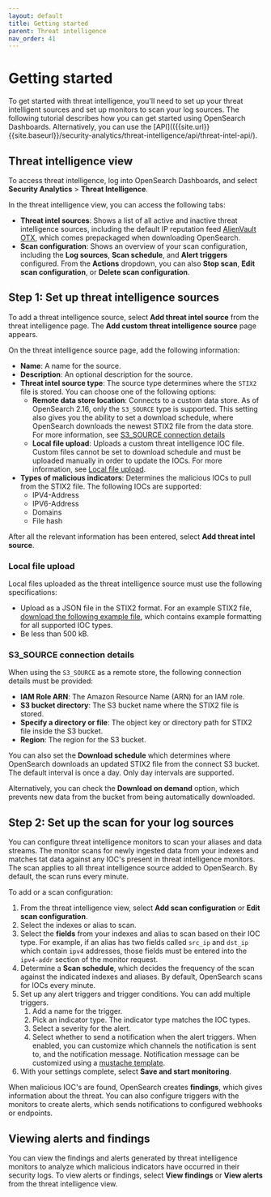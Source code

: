 ```yaml
---
layout: default
title: Getting started
parent: Threat intelligence
nav_order: 41
---
```


# Getting started

To get started with threat intelligence, you'll need to set up your threat intelligent sources and set up monitors to scan your log sources. The following tutorial describes how you can get started using OpenSearch Dashboards. Alternatively, you can use the [API](({{site.url}}{{site.baseurl}}/security-analytics/threat-intelligence/api/threat-intel-api/). 

## Threat intelligence view

To access threat intelligence, log into OpenSearch Dashboards, and select **Security Analytics** > **Threat Intelligence**.

In the threat intelligence view, you can access the following tabs:

- **Threat intel sources**: Shows a list of all active and inactive threat intelligence sources, including the default IP reputation feed [AlienVault OTX](https://otx.alienvault.com/), which comes prepackaged when downloading OpenSearch.
- **Scan configuration**: Shows an overview of your scan configuration, including the **Log sources**, **Scan schedule**, and **Alert triggers** configured. From the **Actions** dropdown, you can also **Stop scan**, **Edit scan configuration**, or **Delete scan configuration**.


## Step 1: Set up threat intelligence sources

To add a threat intelligence source, select **Add threat intel source** from the threat intelligence page. The **Add custom threat intelligence source** page appears. 

On the threat intelligence source page, add the following information:

- **Name**: A name for the source.
- **Description**: An optional description for the source.
- **Threat intel source type**: The source type determines where the `STIX2` file is stored. You can choose one of the following options:
  - **Remote data store location**: Connects to a custom data store. As of OpenSearch 2.16, only the `S3_SOURCE` type is supported. This setting also gives you the ability to set a download schedule, where OpenSearch downloads the newest STIX2 file from the data store. For more information, see [S3_SOURCE connection details](#s3_source-connection-details)
  - **Local file upload**: Uploads a custom threat intelligence IOC file. Custom files cannot be set to download schedule and must be uploaded manually in order to update the IOCs. For more information, see  [Local file upload](#local-file-upload).
- **Types of malicious indicators**: Determines the malicious IOCs to pull from the STIX2 file. The following IOCs are supported:
  - IPV4-Address
  - IPV6-Address
  - Domains
  - File hash

After all the relevant information has been entered, select **Add threat intel source**.

### Local file upload

Local files uploaded as the threat intelligence source must use the following specifications:

- Upload as a JSON file in the STIX2 format. For an example STIX2 file, [download the following example file]({{site.url}}{{site.baseurl}}/assets/examples/all-ioc-type-examples.json), which contains example formatting for all supported IOC types.
- Be less than 500 kB.


### S3_SOURCE connection details 

When using the `S3_SOURCE` as a remote store, the following connection details must be provided:

- **IAM Role ARN**: The Amazon Resource Name (ARN) for an IAM role.
- **S3 bucket directory**: The S3 bucket name where the STIX2 file is stored.
- **Specify a directory or file**: The object key or directory path for STIX2 file inside the S3 bucket.
- **Region**: The region for the S3 bucket.

You can also set the **Download schedule** which determines where OpenSearch downloads an updated STIX2 file from the connect S3 bucket. The default interval is once a day. Only day intervals are supported. 

Alternatively, you can check the **Download on demand** option, which prevents new data from the bucket from being automatically downloaded.


## Step 2: Set up the scan for your log sources

You can configure threat intelligence monitors to scan your aliases and data streams. The monitor scans for newly ingested data from your indexes and matches tat data against any IOC's present in threat intelligence monitors. The scan applies to all threat intelligence source added to OpenSearch. By default, the scan runs every minute.

To add or a scan configuration:

1. From the threat intelligence view, select **Add scan configuration** or **Edit scan configuration**.
2. Select the indexes or alias to scan.
3. Select the **fields** from your indexes and alias to scan based on their IOC type. For example, if an alias has two fields called `src_ip` and `dst_ip` which contain `ipv4` addresses, those fields must be entered into the `ipv4-addr` section of the monitor request.
4. Determine a **Scan schedule**, which decides the frequency of the scan against the indicated indexes and aliases. By default, OpenSearch scans for IOCs every minute.
5. Set up any alert triggers and trigger conditions. You can add multiple triggers.
   1. Add a name for the trigger.
   2. Pick an indicator type. The indicator type matches the IOC types.
   3. Select a severity for the alert. 
   4. Select whether to send a notification when the alert triggers. When enabled, you can customize which channels the notification is sent to, and the notification message. Notification message can be customized using a [mustache template](https://mustache.github.io/mustache.5.html).
6. With your settings complete, select **Save and start monitoring**.

When malicious IOC's are found, OpenSearch creates **findings**, which gives information about the threat. You can also configure triggers with the monitors to create alerts, which sends notifications to configured webhooks or endpoints.


## Viewing alerts and findings 

You can view the findings and alerts generated by threat intelligence monitors to analyze which malicious indicators have occurred in their security logs. To view alerts or findings, select **View findings** or **View alerts** from the threat intelligence view.
